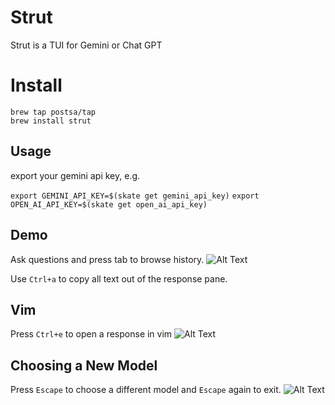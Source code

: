 # Strut
Strut is a TUI for Gemini or Chat GPT

# Install
```shell
brew tap postsa/tap
brew install strut
```

## Usage
export your gemini api key, e.g.

```export GEMINI_API_KEY=$(skate get gemini_api_key)```
```export OPEN_AI_API_KEY=$(skate get open_ai_api_key)```

## Demo
Ask questions and press tab to browse history.
![Alt Text](demos/demo.gif)

Use `Ctrl+a` to copy all text out of the response pane.

## Vim
Press `Ctrl+e` to open a response in vim
![Alt Text](demos/vim.gif)

## Choosing a New Model
Press `Escape` to choose a different model and `Escape` again to exit.
![Alt Text](demos/choose.gif)